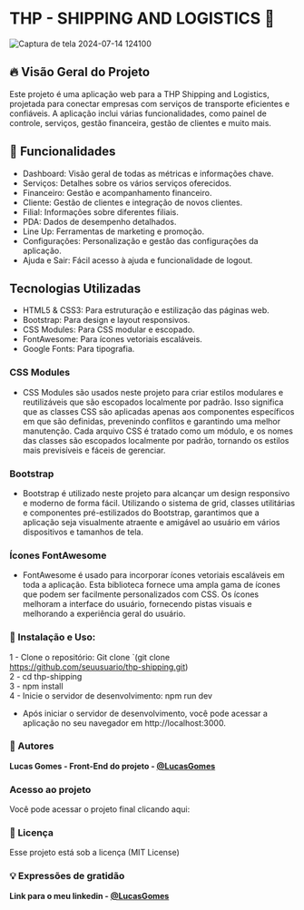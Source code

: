 
# THP - SHIPPING AND LOGISTICS 🚀 
![Captura de tela 2024-07-14 124100](https://github.com/user-attachments/assets/f7fc039f-3b95-4138-b5c5-6bc2d11b0bb3)


## 🔥 Visão Geral do Projeto
Este projeto é uma aplicação web para a THP Shipping and Logistics, projetada para conectar empresas com serviços de transporte eficientes e confiáveis. A aplicação inclui várias funcionalidades, como painel de controle, serviços, gestão financeira, gestão de clientes e muito mais.

## 🚀 Funcionalidades

- Dashboard: Visão geral de todas as métricas e informações chave.
- Serviços: Detalhes sobre os vários serviços oferecidos.
- Financeiro: Gestão e acompanhamento financeiro.
- Cliente: Gestão de clientes e integração de novos clientes.
- Filial: Informações sobre diferentes filiais.
- PDA: Dados de desempenho detalhados.
- Line Up: Ferramentas de marketing e promoção.
- Configurações: Personalização e gestão das configurações da aplicação.
- Ajuda e Sair: Fácil acesso à ajuda e funcionalidade de logout.
## Tecnologias Utilizadas

- HTML5 & CSS3: Para estruturação e estilização das páginas web.
- Bootstrap: Para design e layout responsivos.
- CSS Modules: Para CSS modular e escopado.
- FontAwesome: Para ícones vetoriais escaláveis.
- Google Fonts: Para tipografia.

### CSS Modules
- CSS Modules são usados neste projeto para criar estilos modulares e reutilizáveis que são escopados localmente por padrão. Isso significa que as classes CSS são aplicadas apenas aos componentes específicos em que são definidas, prevenindo conflitos e garantindo uma melhor manutenção. Cada arquivo CSS é tratado como um módulo, e os nomes das classes são escopados localmente por padrão, tornando os estilos mais previsíveis e fáceis de gerenciar.

### Bootstrap
- Bootstrap é utilizado neste projeto para alcançar um design responsivo e moderno de forma fácil. Utilizando o sistema de grid, classes utilitárias e componentes pré-estilizados do Bootstrap, garantimos que a aplicação seja visualmente atraente e amigável ao usuário em vários dispositivos e tamanhos de tela.

### Ícones FontAwesome
- FontAwesome é usado para incorporar ícones vetoriais escaláveis em toda a aplicação. Esta biblioteca fornece uma ampla gama de ícones que podem ser facilmente personalizados com CSS. Os ícones melhoram a interface do usuário, fornecendo pistas visuais e melhorando a experiência geral do usuário.

### 📁 Instalação e Uso:
1 - Clone o repositório: Git clone `(git clone https://github.com/seuusuario/thp-shipping.git) <br>
2 - cd thp-shipping <br>
3 - npm install <br>
4 - Inicie o servidor de desenvolvimento: npm run dev <br>

- Após iniciar o servidor de desenvolvimento, você pode acessar a aplicação no seu navegador em http://localhost:3000.

### 👷 Autores

**Lucas Gomes - Front-End do projeto - [@LucasGomes](https://github.com/lucasgomesdacruz)**

### Acesso ao projeto
Você pode acessar o projeto final clicando aqui: <a></a>

### 📄 Licença
Esse projeto está sob a licença (MIT License)

### 💡 Expressões de gratidão
**Link para o meu linkedin - [@LucasGomes](https://www.linkedin.com/in/lucaass1997)**
